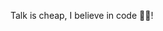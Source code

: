 <!-- <p align="left"><img src="https://komarev.com/ghpvc/?username=im-minion&label=Profile%20views&color=0e75b6&style=flat"
                     alt="im-minion"/></p> -->

<!--
<p align="left"><a href="https://twitter.com/https://twitter.com/vaibhavminion" target="blank"><img
        src="https://img.shields.io/twitter/follow/theapache64?logo=twitter&style=for-the-badge" alt="theapache64"/></a>
</p>
<h3 align="left">Languages and Tools:</h3>
<p align="left">
    <a href="https://kotlinlang.org" target="_blank"> <img
            src="https://www.vectorlogo.zone/logos/kotlinlang/kotlinlang-icon.svg" alt="kotlin" width="40" height="40"/>
    </a>
    <a href="https://developer.android.com" target="_blank"> <img
            src="https://raw.githubusercontent.com/devicons/devicon/master/icons/android/android-original-wordmark.svg"
            alt="android" width="40" height="40"/> </a>
    <a href="https://www.java.com" target="_blank"> <img
            src="https://raw.githubusercontent.com/devicons/devicon/master/icons/java/java-original.svg" alt="java"
            width="40" height="40"/> </a>
</p>
-->
<!-- <p><img align="center" src="https://github-readme-streak-stats.herokuapp.com/?user=im-minion&" alt="im-minion"/></p> -->

Talk is cheap, I believe in code 👩‍💻!
